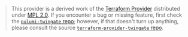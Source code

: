 > This provider is a derived work of the [Terraform Provider](https://github.com/Twingate/terraform-provider-twingate)
> distributed under [MPL 2.0](https://www.mozilla.org/en-US/MPL/2.0/). If you encounter a bug or missing feature,
> first check the [`pulumi-twingate` repo](https://github.com/Twingate/pulumi-twingate/issues); however, if that doesn't turn up anything,
> please consult the source [`terraform-provider-twingate` repo](https://github.com/Twingate/terraform-provider-twingate/issues).
